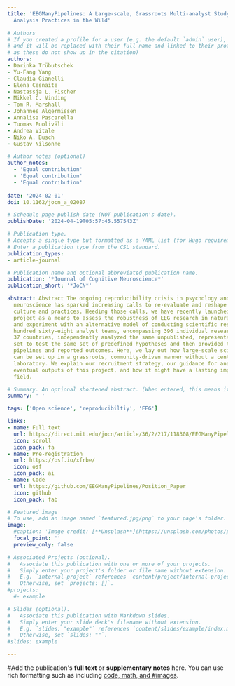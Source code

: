 ```yaml
---
title: 'EEGManyPipelines: A Large-scale, Grassroots Multi-analyst Study of Electroencephalography
  Analysis Practices in the Wild'

# Authors
# If you created a profile for a user (e.g. the default `admin` user), write the username (folder name) here
# and it will be replaced with their full name and linked to their profile. (Does not work for names with special characters
# as these do not show up in the citation)  
authors:
- Darinka Trübutschek
- Yu-Fang Yang
- Claudia Gianelli
- Elena Cesnaite
- Nastassja L. Fischer
- Mikkel C. Vinding
- Tom R. Marshall
- Johannes Algermissen
- Annalisa Pascarella
- Tuomas Puoliväli
- Andrea Vitale
- Niko A. Busch
- Gustav Nilsonne

# Author notes (optional)
author_notes:
  - 'Equal contribution'
  - 'Equal contribution'
  - 'Equal contribution'
  
date: '2024-02-01'
doi: 10.1162/jocn_a_02087

# Schedule page publish date (NOT publication's date).
publishDate: '2024-04-19T05:57:45.557543Z'

# Publication type.
# Accepts a single type but formatted as a YAML list (for Hugo requirements).
# Enter a publication type from the CSL standard.
publication_types:
- article-journal

# Publication name and optional abbreviated publication name.
publication: '*Journal of Cognitive Neuroscience*'
publication_short: '*JoCN*'

abstract: Abstract The ongoing reproducibility crisis in psychology and cognitive
  neuroscience has sparked increasing calls to re-evaluate and reshape scientific
  culture and practices. Heeding those calls, we have recently launched the EEGManyPipelines
  project as a means to assess the robustness of EEG research in naturalistic conditions
  and experiment with an alternative model of conducting scientific research. One
  hundred sixty-eight analyst teams, encompassing 396 individual researchers from
  37 countries, independently analyzed the same unpublished, representative EEG data
  set to test the same set of predefined hypotheses and then provided their analysis
  pipelines and reported outcomes. Here, we lay out how large-scale scientific projects
  can be set up in a grassroots, community-driven manner without a central organizing
  laboratory. We explain our recruitment strategy, our guidance for analysts, the
  eventual outputs of this project, and how it might have a lasting impact on the
  field.

# Summary. An optional shortened abstract. (When entered, this means it won't be displayed on the front page)
summary: ' '

tags: ['Open science', 'reproducibiltiy', 'EEG']

links:
- name: Full text
  url: https://direct.mit.edu/jocn/article/36/2/217/118308/EEGManyPipelines-A-Large-scale-Grassroots-Multi
  icon: scroll
  icon_pack: fa
- name: Pre-registration
  url: https://osf.io/xfrbe/
  icon: osf
  icon_pack: ai
- name: Code
  url: https://github.com/EEGManyPipelines/Position_Paper
  icon: github
  icon_pack: fab

# Featured image
# To use, add an image named `featured.jpg/png` to your page's folder.
image:
  #caption: 'Image credit: [**Unsplash**](https://unsplash.com/photos/pLCdAaMFLTE)'
  focal_point: ''
  preview_only: false

# Associated Projects (optional).
#   Associate this publication with one or more of your projects.
#   Simply enter your project's folder or file name without extension.
#   E.g. `internal-project` references `content/project/internal-project/index.md`.
#   Otherwise, set `projects: []`.
#projects:
  #- example

# Slides (optional).
#   Associate this publication with Markdown slides.
#   Simply enter your slide deck's filename without extension.
#   E.g. `slides: "example"` references `content/slides/example/index.md`.
#   Otherwise, set `slides: ""`.
#slides: example

---
```

#Add the publication's **full text** or **supplementary notes** here. You can use rich formatting such as including [code, math, and #images](https://docs.hugoblox.com/content/writing-markdown-latex/).
